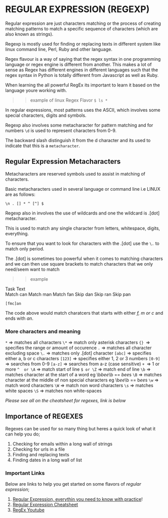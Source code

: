 # REGULAR EXPRESSION (REGEXP)

Regular expression are just characters matching or the process of creating matching patterns to match a specific sequence of characters (which are also known as strings).

Regexp is mostly used for finding or replacing texts in different system like linux command line, Perl, Ruby and other language.

Regex flavour is a way of saying that the regex syntax in one programming language or regex engine is different from another. This makes a lot of sense as Regex has different engines in different languages such that the regex syntax in Python is totally different from Javascript as well as Ruby.

When learning the all powerful RegEx its important to learn it based on the language youre working with.

>>example of linux Regex Flavor
`$ ls *`

In regular expressions, most patterns uses the ASCII, which involves some special characters, digits and symbols.

Regexp also involves some metacharacter for pattern matching and for numbers `\d` is used to represent characters from 0-9.

The backward slash distinguish it from the d character and its used to indicate that this is a `metacharacter`.

## Regular Expression Metacharacters

Metacharacters are reserved symbols used to assist in matching of characters.

Basic metacharacters used in several language or command line i.e LINUX are as follows:

`\n . [] * ^ [^] $`

Regexp also in involves the use of wildcards and one the wildcard is .[dot] metacharacter.

This is used to match any single character from letters, whitespace, digits, everything.

To ensure that you want to look for characters with the .[dot] use the `\.` to match only period.

The .[dot] is sometimes too powerful when it comes to matching characters and we can then use square brackets to match characters that we only need/seem want to match

>>example

Task	Text	 
Match	can
Match	man
Match	fan
Skip	dan
Skip	ran	
Skip	pan

`[fmc]an`

The code above would match charatcers that starts with either *f, m or c* and ends with *an*.

### More characters and meaning
`*` => matches all characters
`\*` => match only asterisk characters
`{} `=> specifies the range or amount of occurence
`.` => matches all character excluding space
`\.` => matches only .[dot] character
`[abc]` => specifies either a, b or c characters
`[123]` => specifies either 1, 2 or 3 numbers
`[0-9]` => searches from 0-9
`[a-z]` => searches from a-z (case sensitive)
`+ `=> 1 or more
`^  or \A` => match start of line
`$ or \Z` => match end of line
`\b` => matches character at the start of a word eg \b*bee*\b == *bee*s
`\B` => matches character at the middle of non special characters eg \b*ee*\b == b*ee*s
`\w` => match word characters
`\W` => match non word characters
`\s` => matches white spaces
`\S` => matches non white-spaces

*Please see all on the cheatsheet for regexes, link is below*

## Importance of REGEXES

Regexes can be used for so many thing but heres a quick look of what it can help you do;

1. Checking for emails within a long wall of strings
2. Checking for urls in a file
3. Finding and replacing texts
4. Finding dates in a long wall of list


### Important Links
Below are links to help you get started on some flavors of *regular expression*;

1. [Regular Expression, everythin you need to know with practice](https://regexone.com/lesson/introduction_abcs)!
2. [Regular Expression Cheatsheet](https://images.datacamp.com/image/upload/v1665049611/Marketing/Blog/Regular_Expressions_Cheat_Sheet.pdf)
3. [RegEx Youtube](https://youtu.be/sa-TUpSx1JA?si=CBrLLjKuYKTcf-al)